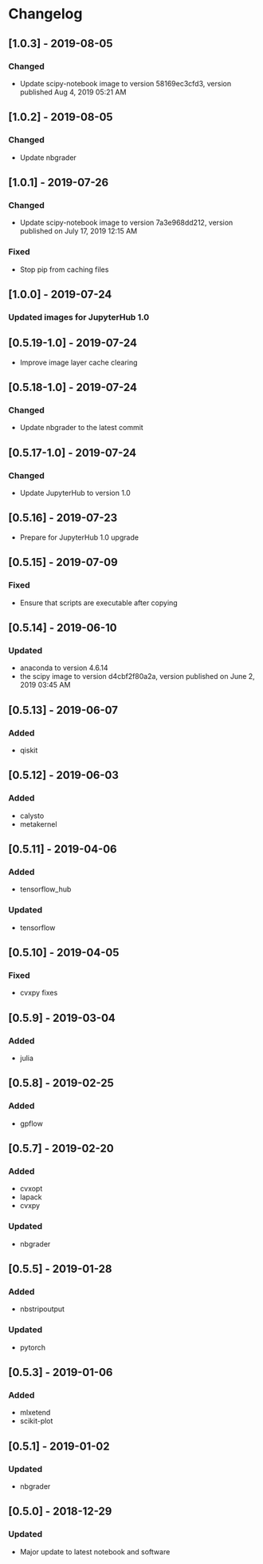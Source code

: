 # Changelog

## [1.0.3] - 2019-08-05
### Changed
- Update scipy-notebook image to version 58169ec3cfd3,
  version published Aug 4, 2019 05:21 AM

## [1.0.2] - 2019-08-05
### Changed
- Update nbgrader

## [1.0.1] - 2019-07-26
### Changed
- Update scipy-notebook image to version 7a3e968dd212,
  version published on July 17, 2019 12:15 AM
### Fixed
- Stop pip from caching files

## [1.0.0] - 2019-07-24
### Updated images for JupyterHub 1.0

## [0.5.19-1.0] - 2019-07-24
- Improve image layer cache clearing

## [0.5.18-1.0] - 2019-07-24
### Changed
- Update nbgrader to the latest commit

## [0.5.17-1.0] - 2019-07-24
### Changed
- Update JupyterHub to version 1.0

## [0.5.16] - 2019-07-23
- Prepare for JupyterHub 1.0 upgrade

## [0.5.15] - 2019-07-09
### Fixed
- Ensure that scripts are executable after copying

## [0.5.14] - 2019-06-10
### Updated
- anaconda to version 4.6.14
- the scipy image to version d4cbf2f80a2a, version published on
  June 2, 2019 03:45 AM

## [0.5.13] - 2019-06-07
### Added
- qiskit

## [0.5.12] - 2019-06-03
### Added
- calysto
- metakernel

## [0.5.11] - 2019-04-06
### Added
- tensorflow_hub
### Updated
- tensorflow

## [0.5.10] - 2019-04-05
### Fixed
- cvxpy fixes

## [0.5.9] - 2019-03-04
### Added
- julia

## [0.5.8] - 2019-02-25
### Added
- gpflow

## [0.5.7] - 2019-02-20
### Added
- cvxopt
- lapack
- cvxpy
### Updated
- nbgrader

## [0.5.5] - 2019-01-28
### Added
- nbstripoutput
### Updated
- pytorch

## [0.5.3] - 2019-01-06
### Added
- mlxetend
- scikit-plot

## [0.5.1] - 2019-01-02
### Updated
- nbgrader

## [0.5.0] - 2018-12-29
### Updated
- Major update to latest notebook and software
